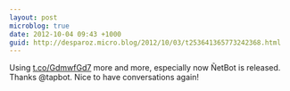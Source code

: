 ```yaml
---
layout: post
microblog: true
date: 2012-10-04 09:43 +1000
guid: http://desparoz.micro.blog/2012/10/03/t253641365773242368.html
---
```

Using [t.co/GdmwfGd7](http://t.co/GdmwfGd7) more and more, especially now ÑetBot is released. Thanks @tapbot. Nice to have conversations again!
